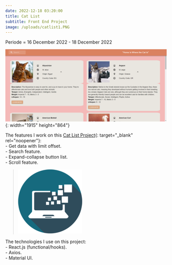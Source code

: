 ```yaml
---
date: 2022-12-18 03:20:00
title: Cat List
subtitle: Front End Project
image: /uploads/catlist1.PNG
---
```

Periode = 16 December 2022 - 18 December 2022

![](/uploads/catlist.PNG){: width="1915" height="864"}

The features I work on this [Cat List Project](https://cat-list-thecatapi.netlify.app/){: target="_blank" rel="noopener"}\:<br>\- Get data with limit offset.<br>\- Search feature.<br>\- Expand-collapse button list.<br>\- Scroll feature.

> ![](/uploads/information-technology-icon-clipart-1-1-1.png)

The technologies I use on this project:<br>\- React.js (functional/hooks).<br>\- Axios.<br>\- Material UI.